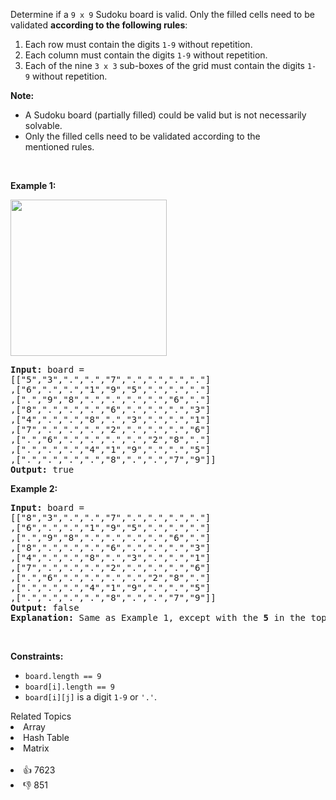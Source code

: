 <p>Determine if a&nbsp;<code>9 x 9</code> Sudoku board&nbsp;is valid.&nbsp;Only the filled cells need to be validated&nbsp;<strong>according to the following rules</strong>:</p>

<ol> 
 <li>Each row&nbsp;must contain the&nbsp;digits&nbsp;<code>1-9</code> without repetition.</li> 
 <li>Each column must contain the digits&nbsp;<code>1-9</code>&nbsp;without repetition.</li> 
 <li>Each of the nine&nbsp;<code>3 x 3</code> sub-boxes of the grid must contain the digits&nbsp;<code>1-9</code>&nbsp;without repetition.</li> 
</ol>

<p><strong>Note:</strong></p>

<ul> 
 <li>A Sudoku board (partially filled) could be valid but is not necessarily solvable.</li> 
 <li>Only the filled cells need to be validated according to the mentioned&nbsp;rules.</li> 
</ul>

<p>&nbsp;</p> 
<p><strong class="example">Example 1:</strong></p> 
<img src="https://upload.wikimedia.org/wikipedia/commons/thumb/f/ff/Sudoku-by-L2G-20050714.svg/250px-Sudoku-by-L2G-20050714.svg.png" style="height:250px; width:250px" /> 
<pre>
<strong>Input:</strong> board = 
[["5","3",".",".","7",".",".",".","."]
,["6",".",".","1","9","5",".",".","."]
,[".","9","8",".",".",".",".","6","."]
,["8",".",".",".","6",".",".",".","3"]
,["4",".",".","8",".","3",".",".","1"]
,["7",".",".",".","2",".",".",".","6"]
,[".","6",".",".",".",".","2","8","."]
,[".",".",".","4","1","9",".",".","5"]
,[".",".",".",".","8",".",".","7","9"]]
<strong>Output:</strong> true
</pre>

<p><strong class="example">Example 2:</strong></p>

<pre>
<strong>Input:</strong> board = 
[["8","3",".",".","7",".",".",".","."]
,["6",".",".","1","9","5",".",".","."]
,[".","9","8",".",".",".",".","6","."]
,["8",".",".",".","6",".",".",".","3"]
,["4",".",".","8",".","3",".",".","1"]
,["7",".",".",".","2",".",".",".","6"]
,[".","6",".",".",".",".","2","8","."]
,[".",".",".","4","1","9",".",".","5"]
,[".",".",".",".","8",".",".","7","9"]]
<strong>Output:</strong> false
<strong>Explanation:</strong> Same as Example 1, except with the <strong>5</strong> in the top left corner being modified to <strong>8</strong>. Since there are two 8's in the top left 3x3 sub-box, it is invalid.
</pre>

<p>&nbsp;</p> 
<p><strong>Constraints:</strong></p>

<ul> 
 <li><code>board.length == 9</code></li> 
 <li><code>board[i].length == 9</code></li> 
 <li><code>board[i][j]</code> is a digit <code>1-9</code> or <code>'.'</code>.</li> 
</ul>

<div><div>Related Topics</div><div><li>Array</li><li>Hash Table</li><li>Matrix</li></div></div><br><div><li>👍 7623</li><li>👎 851</li></div>
